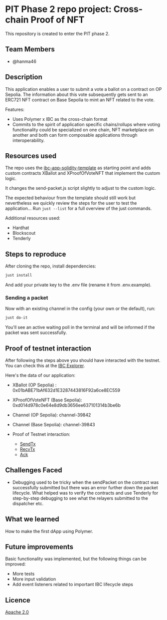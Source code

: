 # PIT Phase 2 repo project: Cross-chain Proof of NFT

This repository is created to enter the PIT phase 2.

## Team Members

- @hanma46

## Description

This application enables a user to submit a vote a ballot on a contract on OP Sepolia. The information about this vote subsequently gets sent to an ERC721 NFT contract on Base Sepolia to mint an NFT related to the vote.

Features:

- Uses Polymer x IBC as the cross-chain format
- Commits to the spirit of application specific chains/rollups where voting functionality could be specialized on one chain, NFT marketplace on another and both can form composable applications through interoperability.

## Resources used

The repo uses the [ibc-app-solidity-template](https://github.com/open-ibc/ibc-app-solidity-template) as starting point and adds custom contracts XBallot and XProofOfVoteNFT that implement the custom logic.

It changes the send-packet.js script slightly to adjust to the custom logic.

The expected behaviour from the template should still work but nevertheless we quickly review the steps for the user to test the application...
Run `just --list` for a full overview of the just commands.

Additional resources used:
- Hardhat
- Blockscout
- Tenderly

## Steps to reproduce

After cloning the repo, install dependencies:

```sh
just install
```

And add your private key to the .env file (rename it from .env.example).

### Sending a packet

Now with an existing channel in the config (your own or the default), run:

```sh
just do-it
```
You'll see an active waiting poll in the terminal and will be informed if the packet was sent successfully.

## Proof of testnet interaction

After following the steps above you should have interacted with the testnet. You can check this at the [IBC Explorer](https://sepolia.polymer.zone/packets).

Here's the data of our application:

- XBallot (OP Sepolia) : 0x01bABE71bAf632d1E3287443816F92a6ce8EC559
- XProofOfVoteNFT (Base Sepolia): 0xd014d978c0e64e8d9db3656ee637101314b3be6b
- Channel (OP Sepolia): channel-39842
- Channel (Base Sepolia): channel-39843

- Proof of Testnet interaction:
    - [SendTx](https://optimism-sepolia.blockscout.com/tx/0x769b4ff373f1a769456aabb321cfc9735ea5048c9ca64c0637b7bbf5b3eca695)
    - [RecvTx](https://base-sepolia.blockscout.com/tx/0xfa2c6d9ed96d178e4aca735223c7fe7acedf71d790b65d457f40e489a3a391d4)
    - [Ack](https://optimism-sepolia.blockscout.com/tx/0xc10bd4c42ffb416580eff7201ef57608e2c090e175f2596b69d044df15ce1a1a)

## Challenges Faced

- Debugging used to be tricky when the sendPacket on the contract was successfully submitted but there was an error further down the packet lifecycle.
What helped was to verify the contracts and use Tenderly for step-by-step debugging to see what the relayers submitted to the dispatcher etc.

## What we learned

How to make the first dApp using Polymer.

## Future improvements

Basic functionality was implemented, but the following things can be improved:

- More tests
- More input validation
- Add event listeners related to important IBC lifecycle steps

## Licence

[Apache 2.0](LICENSE)
